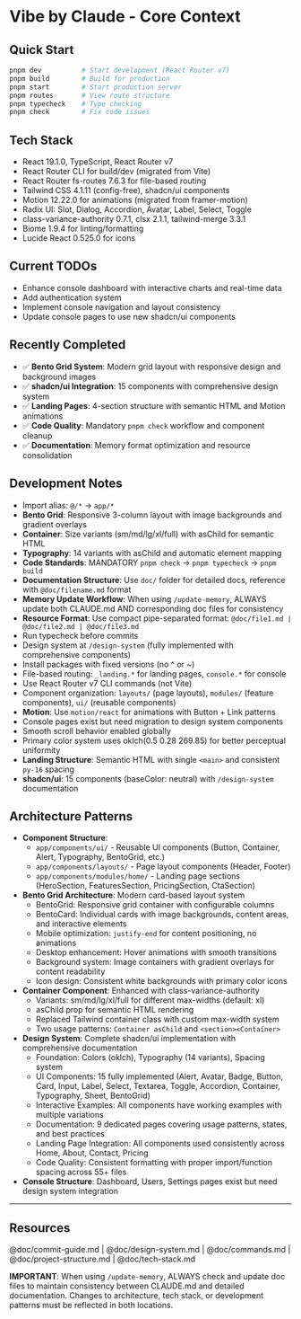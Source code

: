 # Vibe by Claude - Core Context

## Quick Start
```bash
pnpm dev          # Start development (React Router v7)
pnpm build        # Build for production
pnpm start        # Start production server
pnpm routes       # View route structure
pnpm typecheck    # Type checking
pnpm check        # Fix code issues
```

## Tech Stack
- React 19.1.0, TypeScript, React Router v7
- React Router CLI for build/dev (migrated from Vite)
- React Router fs-routes 7.6.3 for file-based routing
- Tailwind CSS 4.1.11 (config-free), shadcn/ui components
- Motion 12.22.0 for animations (migrated from framer-motion)
- Radix UI: Slot, Dialog, Accordion, Avatar, Label, Select, Toggle
- class-variance-authority 0.7.1, clsx 2.1.1, tailwind-merge 3.3.1
- Biome 1.9.4 for linting/formatting
- Lucide React 0.525.0 for icons

## Current TODOs
- Enhance console dashboard with interactive charts and real-time data
- Add authentication system
- Implement console navigation and layout consistency
- Update console pages to use new shadcn/ui components

## Recently Completed
- ✅ **Bento Grid System**: Modern grid layout with responsive design and background images
- ✅ **shadcn/ui Integration**: 15 components with comprehensive design system
- ✅ **Landing Pages**: 4-section structure with semantic HTML and Motion animations
- ✅ **Code Quality**: Mandatory `pnpm check` workflow and component cleanup
- ✅ **Documentation**: Memory format optimization and resource consolidation

## Development Notes
- Import alias: `@/*` → `app/*`
- **Bento Grid**: Responsive 3-column layout with image backgrounds and gradient overlays
- **Container**: Size variants (sm/md/lg/xl/full) with asChild for semantic HTML
- **Typography**: 14 variants with asChild and automatic element mapping
- **Code Standards**: MANDATORY `pnpm check` → `pnpm typecheck` → `pnpm build`
- **Documentation Structure**: Use `doc/` folder for detailed docs, reference with `@doc/filename.md` format
- **Memory Update Workflow**: When using `/update-memory`, ALWAYS update both CLAUDE.md AND corresponding doc files for consistency
- **Resource Format**: Use compact pipe-separated format: `@doc/file1.md | @doc/file2.md | @doc/file3.md`
- Run typecheck before commits
- Design system at `/design-system` (fully implemented with comprehensive components)
- Install packages with fixed versions (no ^ or ~)
- File-based routing: `_landing.*` for landing pages, `console.*` for console
- Use React Router v7 CLI commands (not Vite)
- Component organization: `layouts/` (page layouts), `modules/` (feature components), `ui/` (reusable components)
- **Motion**: Use `motion/react` for animations with Button + Link patterns
- Console pages exist but need migration to design system components
- Smooth scroll behavior enabled globally
- Primary color system uses oklch(0.5 0.28 269.85) for better perceptual uniformity
- **Landing Structure**: Semantic HTML with single `<main>` and consistent `py-16` spacing
- **shadcn/ui**: 15 components (baseColor: neutral) with `/design-system` documentation

## Architecture Patterns
- **Component Structure**: 
  - `app/components/ui/` - Reusable UI components (Button, Container, Alert, Typography, BentoGrid, etc.)
  - `app/components/layouts/` - Page layout components (Header, Footer)
  - `app/components/modules/home/` - Landing page sections (HeroSection, FeaturesSection, PricingSection, CtaSection)
- **Bento Grid Architecture**: Modern card-based layout system
  - BentoGrid: Responsive grid container with configurable columns
  - BentoCard: Individual cards with image backgrounds, content areas, and interactive elements
  - Mobile optimization: `justify-end` for content positioning, no animations
  - Desktop enhancement: Hover animations with smooth transitions
  - Background system: Image containers with gradient overlays for content readability
  - Icon design: Consistent white backgrounds with primary color icons
- **Container Component**: Enhanced with class-variance-authority
  - Variants: sm/md/lg/xl/full for different max-widths (default: xl)
  - asChild prop for semantic HTML rendering
  - Replaced Tailwind container class with custom max-width system
  - Two usage patterns: `Container asChild` and `<section><Container>`
- **Design System**: Complete shadcn/ui implementation with comprehensive documentation
  - Foundation: Colors (oklch), Typography (14 variants), Spacing system
  - UI Components: 15 fully implemented (Alert, Avatar, Badge, Button, Card, Input, Label, Select, Textarea, Toggle, Accordion, Container, Typography, Sheet, BentoGrid)
  - Interactive Examples: All components have working examples with multiple variations
  - Documentation: 9 dedicated pages covering usage patterns, states, and best practices
  - Landing Page Integration: All components used consistently across Home, About, Contact, Pricing
  - Code Quality: Consistent formatting with proper import/function spacing across 55+ files
- **Console Structure**: Dashboard, Users, Settings pages exist but need design system integration

---

## Resources
@doc/commit-guide.md | @doc/design-system.md | @doc/commands.md | @doc/project-structure.md | @doc/tech-stack.md

**IMPORTANT**: When using `/update-memory`, ALWAYS check and update doc files to maintain consistency between CLAUDE.md and detailed documentation. Changes to architecture, tech stack, or development patterns must be reflected in both locations.